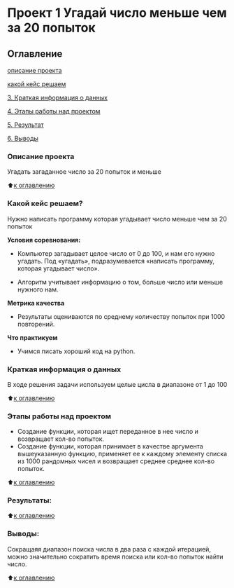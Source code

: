 # Проект 1 Угадай число меньше чем за 20 попыток

## Оглавление
[описание проекта](https://github.com/kylchika/guess/edit/main/README.md#описание-проекта)

[какой кейс решаем](https://github.com/kylchika/guess/edit/main/README.md#какой-кейс-решаем)

[3. Краткая информация о данных](https://github.com/kylchika/guess/edit/main/README.md#краткая-информация-о-данных)

[4. Этапы работы над проектом](https://github.com/kylchika/guess/edit/main/README.md#этапы-работы-над-проектом)

[5. Результат](https://github.com/kylchika/guess/edit/main/README.md#результат)

[6. Выводы](https://github.com/kylchika/guess/edit/main/README.md#выводы)

### Описание проекта
Угадать загаданное число за 20 попыток и меньше

:arrow_up:[к оглавлению](https://github.com/kylchika/guess/edit/main/README.md#оглавление)


### Какой кейс решаем?
Нужно написать программу которая угадывает число меньше чем за 20 попыток

**Условия соревнования:**

- Компьютер загадывает целое число от 0 до 100, и нам его нужно угадать. Под «угадать», подразумевается «написать программу, которая угадывает число».

- Алгоритм учитывает информацию о том, больше число или меньше нужного нам.

**Метрика качества**

- Результаты оцениваются по среднему количеству попыток при 1000 повторений.

**Что практикуем**

- Учимся писать хороший код на python.

### Краткая информация о данных
В ходе решения задачи используем целые цисла в диапазоне от 1 до 100

:arrow_up:[к оглавлению](https://github.com/kylchika/guess/edit/main/README.md#оглавление)

### Этапы работы над проектом
- Создание функции, которая ищет переданное в нее число и возвращает кол-во попыток.
- Создание функции, которая принимает в качестве аргумента вышеуказанную функцию, применяет ее к каждому элементу списка из 1000 рандомных чисел и возвращает среднее среднее кол-во попыток.

:arrow_up:[к оглавлению](https://github.com/kylchika/guess/edit/main/README.md#оглавление)

### Результаты:


:arrow_up:[к оглавлению](https://github.com/kylchika/guess/edit/main/README.md#оглавление)

### Выводы:
Сокращаяя диапазон поиска числа в два раза с каждой итерацией, можно значительно сократить время поиска или кол-во попыток найти число.

:arrow_up:[к оглавлению](https://github.com/kylchika/guess/edit/main/README.md#оглавление)
